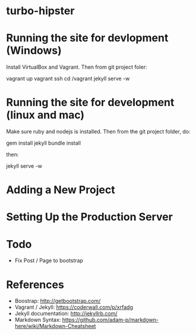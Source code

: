 turbo-hipster
=============

# Running the site for devlopment (Windows)

Install VirtualBox and Vagrant. Then from git project foler:

vagrant up
vagrant ssh
cd /vagrant
jekyll serve -w

# Running the site for development (linux and mac)
Make sure ruby and nodejs is installed. Then from the git project folder, do:

gem install jekyll
bundle install

then:

jekyll serve -w

# Adding a New Project


# Setting Up the Production Server


# Todo
- Fix Post / Page to bootstrap

# References
- Boostrap: http://getbootstrap.com/
- Vagrant / Jekyll: https://coderwall.com/p/xrfadg
- Jekyll documentation: http://jekyllrb.com/
- Markdown Syntax: https://github.com/adam-p/markdown-here/wiki/Markdown-Cheatsheet